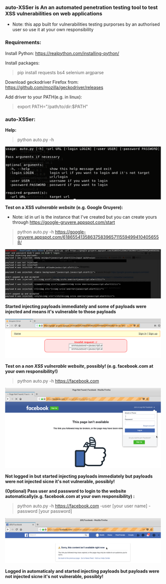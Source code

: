 ### auto-XSSer is An an automated penetration testing tool to test XSS vulnerabilities on web applications
* Note: this app built for vulnerabilities testing purporses by an authorised user so use it at your own responsibility

### Requirements:
Install Python:
https://realpython.com/installing-python/

Install packages:
>pip install requests bs4 selenium argparse

Download geckodriver Firefox from:
https://github.com/mozilla/geckodriver/releases

Add driver to your PATH(e.g. in linux):
>export PATH="/path/to/dir:$PATH"

### auto-XSSer:
**Help:**
>python auto.py -h

![Alt text](/images/auto-XSSer-help-command.png?raw=true "help command")

**Test on a XSS *vulnerable website* (e.g. Google Gruyere):**
* Note: id in url is the instance that I've created but you can create yours through https://google-gruyere.appspot.com/start

>python auto.py -h https://google-gruyere.appspot.com/618655413586375839657115594994104056558/

![Alt text](/images/auto-XSSer-Google-Gruyere-terminal.png?raw=true "Google Gruyere terminal")

**Started injecting payloads immediately and some of payloads were injected and means it's vulnerable to those payloads**

![Alt text](/images/auto-XSSer-Google-Gruyere-Firefox.png?raw=true "auto XSSer Google Gruyere Firefox")

**Test on a *non XSS vulnerable website*, possibly! (e.g. facebook.com at your own responsibility!)**
>python auto.py -h https://facebook.com

![Alt text](/images/auto-XSSer-Facebook-Firefox.png?raw=true "auto XSSer Facebook Firefox")

**Not logged in but started injecting payloads immediately but payloads were not injected sicne it's not vulnerable, possibly!**

**(Optional) Pass user and password to login to the website automatically(e.g. facebook.com at your own responsibility) :**
>python auto.py -h https://facebook.com -user [your user name] -password [your password]

![Alt text](/images/auto-XSSer-Facebook-loggedin-Firefox.png?raw=true "auto XSSer Facebook logged in Firefox")

**Logged in automaticaly and started injecting payloads but payloads were not injected sicne it's not vulnerable, possibly!**